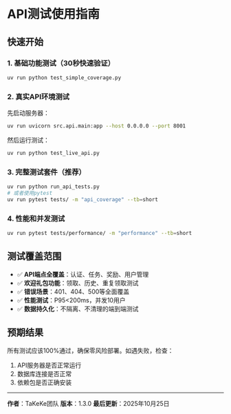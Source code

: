 # API测试使用指南

## 快速开始

### 1. 基础功能测试（30秒快速验证）
```bash
uv run python test_simple_coverage.py
```

### 2. 真实API环境测试
先启动服务器：
```bash
uv run uvicorn src.api.main:app --host 0.0.0.0 --port 8001
```

然后运行测试：
```bash
uv run python test_live_api.py
```

### 3. 完整测试套件（推荐）
```bash
uv run python run_api_tests.py
# 或者使用pytest
uv run pytest tests/ -m "api_coverage" --tb=short
```

### 4. 性能和并发测试
```bash
uv run pytest tests/performance/ -m "performance" --tb=short
```

## 测试覆盖范围

- ✅ **API端点全覆盖**：认证、任务、奖励、用户管理
- ✅ **欢迎礼包功能**：领取、历史、重复领取测试
- ✅ **错误场景**：401、404、500等全面覆盖
- ✅ **性能测试**：P95<200ms，并发10用户
- ✅ **数据持久化**：不隔离、不清理的端到端测试

## 预期结果

所有测试应该100%通过，确保零风险部署。如遇失败，检查：
1. API服务器是否正常运行
2. 数据库连接是否正常
3. 依赖包是否正确安装

---

**作者**：TaKeKe团队
**版本**：1.3.0
**最后更新**：2025年10月25日